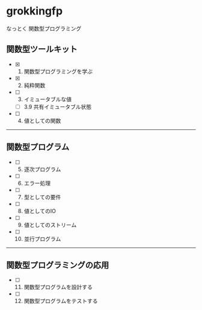 # grokkingfp
なっとく 関数型プログラミング

## 関数型ツールキット

- [x] 1. 関数型プログラミングを学ぶ
- [x] 2. 純粋関数
- [ ] 3. イミュータブルな値
  - [ ] 3.9 共有イミュータブル状態
- [ ] 4. 値としての関数

---

## 関数型プログラム

- [ ] 5. 逐次プログラム
- [ ] 6. エラー処理
- [ ] 7. 型としての要件
- [ ] 8. 値としてのIO
- [ ] 9. 値としてのストリーム
- [ ] 10. 並行プログラム

---

## 関数型プログラミングの応用

- [ ] 11. 関数型プログラムを設計する
- [ ] 12. 関数型プログラムをテストする
